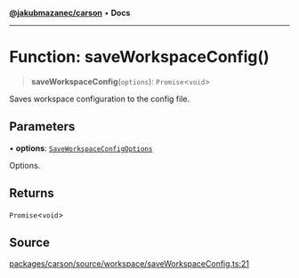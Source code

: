 [**@jakubmazanec/carson**](../README.md) • **Docs**

---

# Function: saveWorkspaceConfig()

> **saveWorkspaceConfig**(`options`): `Promise`\<`void`\>

Saves workspace configuration to the config file.

## Parameters

• **options**: [`SaveWorkspaceConfigOptions`](../type-aliases/SaveWorkspaceConfigOptions.md)

Options.

## Returns

`Promise`\<`void`\>

## Source

[packages/carson/source/workspace/saveWorkspaceConfig.ts:21](https://github.com/jakubmazanec/tools/blob/bb20df5276ddb119762948adc2cda520aef09f0f/packages/carson/source/workspace/saveWorkspaceConfig.ts#L21)
